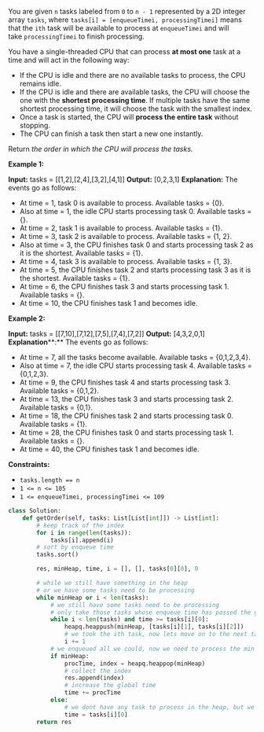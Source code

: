 You are given `n`​​​​​​ tasks labeled from `0` to `n - 1` represented by a 2D integer array `tasks`, where `tasks[i] = [enqueueTimei, processingTimei]` means that the `i​​​​​​th`​​​​ task will be available to process at `enqueueTimei` and will take `processingTimei` to finish processing.

You have a single-threaded CPU that can process **at most one** task at a time and will act in the following way:

-   If the CPU is idle and there are no available tasks to process, the CPU remains idle.
-   If the CPU is idle and there are available tasks, the CPU will choose the one with the **shortest processing time**. If multiple tasks have the same shortest processing time, it will choose the task with the smallest index.
-   Once a task is started, the CPU will **process the entire task** without stopping.
-   The CPU can finish a task then start a new one instantly.

Return _the order in which the CPU will process the tasks._

**Example 1:**

**Input:** tasks = [[1,2],[2,4],[3,2],[4,1]]
**Output:** [0,2,3,1]
**Explanation:** The events go as follows: 
- At time = 1, task 0 is available to process. Available tasks = {0}.
- Also at time = 1, the idle CPU starts processing task 0. Available tasks = {}.
- At time = 2, task 1 is available to process. Available tasks = {1}.
- At time = 3, task 2 is available to process. Available tasks = {1, 2}.
- Also at time = 3, the CPU finishes task 0 and starts processing task 2 as it is the shortest. Available tasks = {1}.
- At time = 4, task 3 is available to process. Available tasks = {1, 3}.
- At time = 5, the CPU finishes task 2 and starts processing task 3 as it is the shortest. Available tasks = {1}.
- At time = 6, the CPU finishes task 3 and starts processing task 1. Available tasks = {}.
- At time = 10, the CPU finishes task 1 and becomes idle.

**Example 2:**

**Input:** tasks = [[7,10],[7,12],[7,5],[7,4],[7,2]]
**Output:** [4,3,2,0,1]
**Explanation****:** The events go as follows:
- At time = 7, all the tasks become available. Available tasks = {0,1,2,3,4}.
- Also at time = 7, the idle CPU starts processing task 4. Available tasks = {0,1,2,3}.
- At time = 9, the CPU finishes task 4 and starts processing task 3. Available tasks = {0,1,2}.
- At time = 13, the CPU finishes task 3 and starts processing task 2. Available tasks = {0,1}.
- At time = 18, the CPU finishes task 2 and starts processing task 0. Available tasks = {1}.
- At time = 28, the CPU finishes task 0 and starts processing task 1. Available tasks = {}.
- At time = 40, the CPU finishes task 1 and becomes idle.

**Constraints:**

-   `tasks.length == n`
-   `1 <= n <= 105`
-   `1 <= enqueueTimei, processingTimei <= 109`
```python
class Solution:
    def getOrder(self, tasks: List[List[int]]) -> List[int]:
	    # keep track of the index
        for i in range(len(tasks)):
            tasks[i].append(i)
		# sort by enqueue time
        tasks.sort()

        res, minHeap, time, i = [], [], tasks[0][0], 0

		# while we still have something in the heap
		# or we have some tasks need to be processing
        while minHeap or i < len(tasks):
	        # we still have some tasks need to be processing
	        # only take those tasks whose enqueue time has passed the global time
            while i < len(tasks) and time >= tasks[i][0]:
                heapq.heappush(minHeap, [tasks[i][1], tasks[i][2]])
                # we took the ith task, now lets move on to the next task
                i += 1
	        # we enqueued all we could, now we need to process the min proc time task
            if minHeap:
                procTime, index = heapq.heappop(minHeap)
                # collect the index
                res.append(index)
                # increase the global time
                time += procTime
            else:
	            # we dont have any task to process in the heap, but we do have unprocessed task, basically these tasks have not been arrived yet, so we fast forward our global time
                time = tasks[i][0]
        return res
```